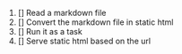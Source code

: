 1. [] Read a markdown file
2. [] Convert the markdown file in static html
3. [] Run it as a task
4. [] Serve static html based on the url